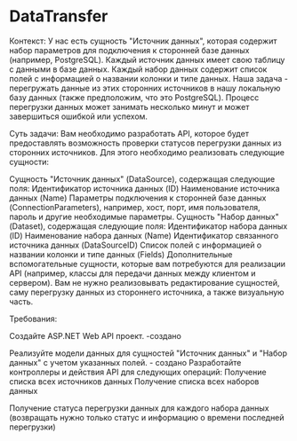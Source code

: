# DataTransfer

Контекст:
У нас есть сущность "Источник данных", которая содержит набор параметров для подключения к сторонней базе данных (например, PostgreSQL). Каждый источник данных имеет свою таблицу с данными в базе данных. Каждый набор данных содержит список полей с информацией о названии колонки и типе данных. Наша задача - перегружать данные из этих сторонних источников в нашу локальную базу данных (также предположим, что это PostgreSQL). Процесс перегрузки данных может занимать несколько минут и может завершиться ошибкой или успехом.

Суть задачи:
Вам необходимо разработать API, которое будет предоставлять возможность проверки статусов перегрузки данных из сторонних источников. Для этого необходимо реализовать следующие сущности:

Сущность "Источник данных" (DataSource), содержащая следующие поля:
Идентификатор источника данных (ID)
Наименование источника данных (Name)
Параметры подключения к сторонней базе данных (ConnectionParameters), например, хост, порт, имя пользователя, пароль и другие необходимые параметры.
Сущность "Набор данных" (Dataset), содержащая следующие поля:
Идентификатор набора данных (ID)
Наименование набора данных (Name)
Идентификатор связанного источника данных (DataSourceID)
Список полей с информацией о названии колонки и типе данных (Fields)
Дополнительные вспомогательные сущности, которые вам потребуются для реализации API (например, классы для передачи данных между клиентом и сервером).
Вам не нужно реализовывать редактирование сущностей, саму перегрузку данных из стороннего источника, а также визуальную часть.

Требования:

Создайте ASP.NET Web API проект. -создано

Реализуйте модели данных для сущностей "Источник данных" и "Набор данных" с учетом указанных полей. - создано
Разработайте контроллеры и действия API для следующих операций:
Получение списка всех источников данных
Получение списка всех наборов данных

Получение статуса перегрузки данных для каждого набора данных (возвращать нужно только статус и информацию о времени последней перегрузки)
